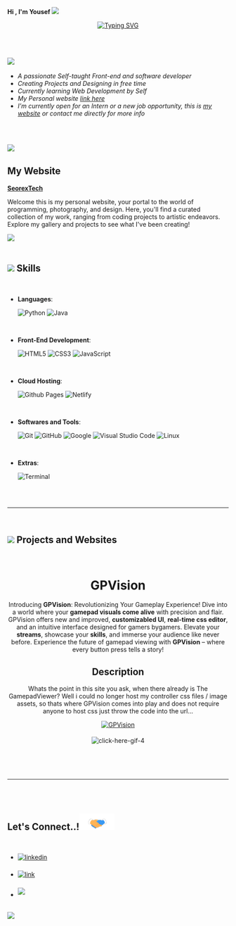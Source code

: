 <b>Hi , I'm Yousef </b><img src="https://media.giphy.com/media/hvRJCLFzcasrR4ia7z/giphy.gif" width="35"></h1>
<!--  -->
<p align="center">
  <a href=""><img src="https://readme-typing-svg.herokuapp.com?font=Fira+Code&pause=1000&center=true&width=435&lines=Self-taught+front-end+Developer;Computer+Science+Student;Python%2C+Java+and+Web+Development;Active+Designer+and+Programmer;Creating%2FJoining+Requested+Projects!" alt="Typing SVG" /></a>
</p>


<br>
<br>
<br>



<img src="https://github.com/user-attachments/assets/db3c0885-b457-4010-b218-d2c6f7bddd8b" width="300"/>



<br>

- *A passionate Self-taught Front-end and software developer*
- *Creating Projects and Designing in free time*
- *Currently learning Web Development by Self*
- *My Personal website [link here](https://seorextech.netlify.app/)*
- *I’m currently open for an Intern or a new job opportunity, this is [my website](https://seorextech.netlify.app/) or contact me directly for more info*

<br><br>

<img src="https://user-images.githubusercontent.com/73097560/115834477-dbab4500-a447-11eb-908a-139a6edaec5c.gif"><br>

## My Website


**[SeorexTech](https://seorextech.netlify.app/)**


Welcome this is my personal website, your portal to the world of programming, photography, and design. Here, you'll find a curated collection of my work, ranging from coding projects to artistic endeavors. Explore my gallery and projects to see what I've been creating!


<img src="https://user-images.githubusercontent.com/73097560/115834477-dbab4500-a447-11eb-908a-139a6edaec5c.gif"><br><br>

## <img src="https://media2.giphy.com/media/QssGEmpkyEOhBCb7e1/giphy.gif?cid=ecf05e47a0n3gi1bfqntqmob8g9aid1oyj2wr3ds3mg700bl&rid=giphy.gif" width ="25"><b> Skills</b>
<br>

<p align="center">

- **Languages**:
    
    ![Python](https://img.shields.io/badge/Python%20-%2314354C.svg?style=for-the-badge&logo=python&logoColor=white)
    ![Java](https://img.shields.io/badge/Java-ED8B00?style=for-the-badge&logo=openjdk&logoColor=white)

<br>   
    
- **Front-End Development**:

   ![HTML5](https://img.shields.io/badge/HTML5%20-%23E34F26.svg?style=for-the-badge&logo=html5&logoColor=white)
   ![CSS3](https://img.shields.io/badge/CSS%20-%231572B6.svg?style=for-the-badge&logo=css3&logoColor=white)
   ![JavaScript](https://img.shields.io/badge/JavaScript%20-%23F7DF1E.svg?style=for-the-badge&logo=javascript&logoColor=black)

<br>

- **Cloud Hosting**:

    ![Github Pages](https://img.shields.io/badge/GitHub%20Pages-%23327FC7.svg?style=for-the-badge&logo=github&logoColor=white)
    ![Netlify](https://img.shields.io/badge/Netlify-00C7B7?style=for-the-badge&logo=netlify&logoColor=white)
    
<br>

- **Softwares and Tools**:

    ![Git](https://img.shields.io/badge/git-%23F05033.svg?style=for-the-badge&logo=git&logoColor=white)
    ![GitHub](https://img.shields.io/badge/github-%23121011.svg?style=for-the-badge&logo=github&logoColor=white)
    ![Google](https://img.shields.io/badge/google-%234285F4.svg?style=for-the-badge&logo=google&logoColor=white)
    ![Visual Studio Code](https://img.shields.io/badge/Visual%20Studio%20Code-0078d7.svg?style=for-the-badge&logo=visual-studio-code&logoColor=white)
    ![Linux](https://img.shields.io/badge/Linux-FCC624?style=for-the-badge&logo=linux&logoColor=black) 

<br>

- **Extras**:

    ![Terminal](https://img.shields.io/badge/Terminal-%23054020?style=for-the-badge&logo=gnu-bash&logoColor=white)


</p>

<br>
<br>

-----

<br>


## <img src="https://media.giphy.com/media/iY8CRBdQXODJSCERIr/giphy.gif" width="35"><b> Projects and Websites </b>
<br>

<div align="center">

# GPVision

Introducing **GPVision**: Revolutionizing Your Gameplay Experience! Dive into a world where your **gamepad visuals come alive** with precision and flair. GPVision offers new and improved, **customizabled UI**, **real-time css editor**, and an intuitive interface designed for gamers bygamers. Elevate your **streams**, showcase your **skills**, and immerse your audience like never before. Experience the future of gamepad viewing with **GPVision** – where every button press tells a story!

## Description

Whats the point in this site you ask, when there already is The GamepadViewer? Well i could no longer host my controller css files / image assets, so thats where GPVision comes into play and does not require anyone to host css just throw the code into the url...



<a href="https://gamepadvision.netlify.app/" target="_blank">
<img src="https://github.com/user-attachments/assets/8b486278-6dbc-49fd-9cfd-d6f0106db529" alt=GPVision Banner style="margin-bottom: 5px;"/>
</a>



![click-here-gif-4](https://github.com/user-attachments/assets/a7c8936a-11ce-41e3-a391-07683ea6dff4)




</a>
</div>

<br>
<br>
<br>

-----

<br>
<br>

## <b> Let's Connect..!</b><img src="https://github.com/0xAbdulKhalid/0xAbdulKhalid/raw/main/assets/mdImages/handshake.gif" width ="80">
<br>
<div align='left'>

<ul>

<li>
<a href="https://www.linkedin.com/in/yousef-darwish-2bb424325/" target="_blank">
<img src="https://img.shields.io/badge/LinkedIn-0077B5?style=for-the-badge&logo=linkedin&logoColor=white" alt=linkedin style="margin-bottom: 5px;"/>
</a>
</li>

<br>

<li>
<a href="https://discord.com/users/384836738041774080" target="_blank">
<img src="https://img.shields.io/badge/Discord: seorex-%237289DA.svg?style=for-the-badge&logo=discord&logoColor=white" alt=link style="margin-bottom: 5px;" />
	
</li>

<br>

<li>
<a href="mailto:yousef.darwish.06@gmail.com" target="_blank">
<img src="https://img.shields.io/badge/Gmail: yousef.darwish.06@gmail.com-%23EA4335.svg?style=for-the-badge&logo=gmail&logoColor=white" t=mail style="margin-bottom: 5px;" />
	
</li>
	
</ul>
</div>

<br>
<img src="https://user-images.githubusercontent.com/73097560/115834477-dbab4500-a447-11eb-908a-139a6edaec5c.gif">
<br>
<br>
<br>

<div align='center'>
